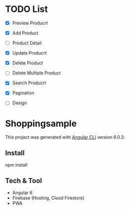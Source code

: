 # TODO List
- [x] Preview Producrt
- [x] Add Product
- [ ] Product Detail
- [x] Update Producrt
- [x] Delete Product
- [ ] Delete Multiple Product
- [x] Search Producrt
- [x] Pagination
- [ ] Design


# Shoppingsample

This project was generated with [Angular CLI](https://github.com/angular/angular-cli) version 6.0.3.

## Install

npm install

## Tech & Tool
- Angular 6
- Firebase (Hosting, Cloud Firestore)
- PWA
